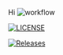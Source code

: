 Hi
![workflow](https://github.com/Heinzaybo/sem/actions/workflows/main.yml/badge.svg)

[![LICENSE](https://img.shields.io/github/license/Heinzaybo/sem.svg?style=flat-square)](https://github.com/Heinzaybo/sem/blob/master/LICENSE)

[![Releases](https://img.shields.io/github/release/Heinzaybo/sem/all.svg?style=flat-square)](https://github.com/Heinzaybo/sem/releases)